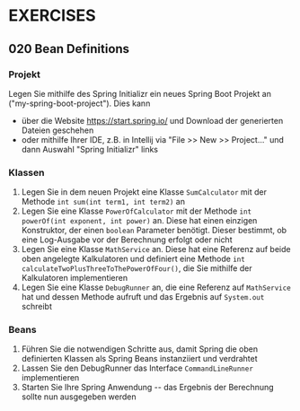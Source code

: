 # EXERCISES

## 020 Bean Definitions

### Projekt

Legen Sie mithilfe des Spring Initializr ein neues Spring Boot Projekt an ("my-spring-boot-project"). Dies kann

- über die Website https://start.spring.io/ und Download der generierten Dateien geschehen
- oder mithilfe Ihrer IDE, z.B. in Intellij via "File >> New >> Project..." und dann Auswahl "Spring Initializr" links

### Klassen

1. Legen Sie in dem neuen Projekt eine Klasse `SumCalculator` mit der Methode `int sum(int term1, int term2)` an
2. Legen Sie eine Klasse `PowerOfCalculator` mit der Methode `int powerOf(int exponent, int power)` an. Diese hat einen
   einzigen Konstruktor, der einen `boolean` Parameter benötigt. Dieser bestimmt, ob eine Log-Ausgabe vor der Berechnung
   erfolgt oder nicht
3. Legen Sie eine Klasse `MathService` an. Diese hat eine Referenz auf beide oben angelegte Kalkulatoren und
   definiert eine Methode `int calculateTwoPlusThreeToThePowerOfFour()`, die Sie mithilfe der Kalkulatoren
   implementieren
4. Legen Sie eine Klasse `DebugRunner` an, die eine Referenz auf `MathService` hat und dessen Methode aufruft und
   das Ergebnis auf `System.out` schreibt

### Beans

1. Führen Sie die notwendigen Schritte aus, damit Spring die oben definierten Klassen als Spring Beans instanziiert
   und verdrahtet
2. Lassen Sie den DebugRunner das Interface `CommandLineRunner` implementieren
3. Starten Sie Ihre Spring Anwendung -- das Ergebnis der Berechnung sollte nun ausgegeben werden

